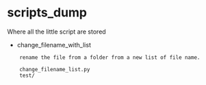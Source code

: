 # scripts_dump
Where all the little script are stored


- change_filename_with_list
```
	rename the file from a folder from a new list of file name. 

	change_filename_list.py
	test/
	
```	